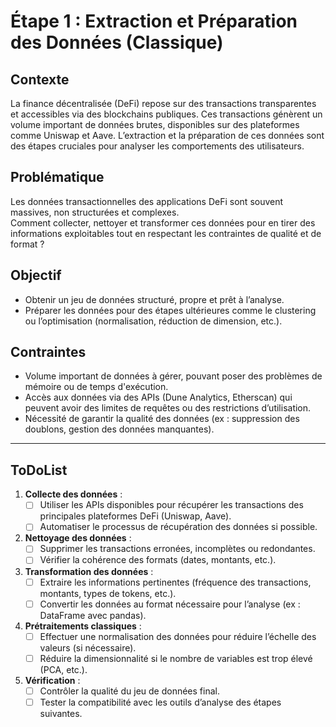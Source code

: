 # Étape 1 : Extraction et Préparation des Données (Classique)

## Contexte
La finance décentralisée (DeFi) repose sur des transactions transparentes et accessibles via des blockchains publiques. Ces transactions génèrent un volume important de données brutes, disponibles sur des plateformes comme Uniswap et Aave. L’extraction et la préparation de ces données sont des étapes cruciales pour analyser les comportements des utilisateurs.

## Problématique
Les données transactionnelles des applications DeFi sont souvent massives, non structurées et complexes.  
Comment collecter, nettoyer et transformer ces données pour en tirer des informations exploitables tout en respectant les contraintes de qualité et de format ?

## Objectif
- Obtenir un jeu de données structuré, propre et prêt à l’analyse.  
- Préparer les données pour des étapes ultérieures comme le clustering ou l’optimisation (normalisation, réduction de dimension, etc.).

## Contraintes
- Volume important de données à gérer, pouvant poser des problèmes de mémoire ou de temps d'exécution.
- Accès aux données via des APIs (Dune Analytics, Etherscan) qui peuvent avoir des limites de requêtes ou des restrictions d’utilisation.
- Nécessité de garantir la qualité des données (ex : suppression des doublons, gestion des données manquantes).

---

## ToDoList
1. **Collecte des données** :
   - [ ] Utiliser les APIs disponibles pour récupérer les transactions des principales plateformes DeFi (Uniswap, Aave).
   - [ ] Automatiser le processus de récupération des données si possible.
   
2. **Nettoyage des données** :
   - [ ] Supprimer les transactions erronées, incomplètes ou redondantes.
   - [ ] Vérifier la cohérence des formats (dates, montants, etc.).

3. **Transformation des données** :
   - [ ] Extraire les informations pertinentes (fréquence des transactions, montants, types de tokens, etc.).
   - [ ] Convertir les données au format nécessaire pour l’analyse (ex : DataFrame avec pandas).

4. **Prétraitements classiques** :
   - [ ] Effectuer une normalisation des données pour réduire l’échelle des valeurs (si nécessaire).
   - [ ] Réduire la dimensionnalité si le nombre de variables est trop élevé (PCA, etc.).

5. **Vérification** :
   - [ ] Contrôler la qualité du jeu de données final.
   - [ ] Tester la compatibilité avec les outils d’analyse des étapes suivantes.

